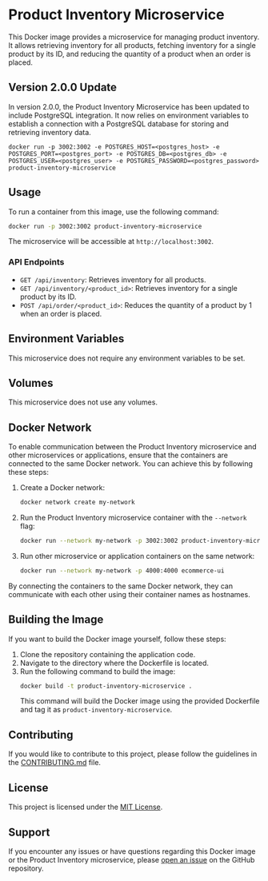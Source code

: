 # Product Inventory Microservice

This Docker image provides a microservice for managing product inventory. It allows retrieving inventory for all products, fetching inventory for a single product by its ID, and reducing the quantity of a product when an order is placed.

## Version 2.0.0 Update
In version 2.0.0, the Product Inventory Microservice has been updated to include PostgreSQL integration. It now relies on environment variables to establish a connection with a PostgreSQL database for storing and retrieving inventory data.

```
docker run -p 3002:3002 -e POSTGRES_HOST=<postgres_host> -e POSTGRES_PORT=<postgres_port> -e POSTGRES_DB=<postgres_db> -e POSTGRES_USER=<postgres_user> -e POSTGRES_PASSWORD=<postgres_password> product-inventory-microservice
```

## Usage

To run a container from this image, use the following command:

```bash
docker run -p 3002:3002 product-inventory-microservice
```

The microservice will be accessible at `http://localhost:3002`.

### API Endpoints

- `GET /api/inventory`: Retrieves inventory for all products.
- `GET /api/inventory/<product_id>`: Retrieves inventory for a single product by its ID.
- `POST /api/order/<product_id>`: Reduces the quantity of a product by 1 when an order is placed.

## Environment Variables

This microservice does not require any environment variables to be set.

## Volumes

This microservice does not use any volumes.

## Docker Network

To enable communication between the Product Inventory microservice and other microservices or applications, ensure that the containers are connected to the same Docker network. You can achieve this by following these steps:

1. Create a Docker network:
   ```bash
   docker network create my-network
   ```

2. Run the Product Inventory microservice container with the `--network` flag:
   ```bash
   docker run --network my-network -p 3002:3002 product-inventory-microservice
   ```

3. Run other microservice or application containers on the same network:
   ```bash
   docker run --network my-network -p 4000:4000 ecommerce-ui
   ```

By connecting the containers to the same Docker network, they can communicate with each other using their container names as hostnames.

## Building the Image

If you want to build the Docker image yourself, follow these steps:

1. Clone the repository containing the application code.
2. Navigate to the directory where the Dockerfile is located.
3. Run the following command to build the image:
   ```bash
   docker build -t product-inventory-microservice .
   ```
   This command will build the Docker image using the provided Dockerfile and tag it as `product-inventory-microservice`.

## Contributing

If you would like to contribute to this project, please follow the guidelines in the [CONTRIBUTING.md](./CONTRIBUTING.md) file.

## License

This project is licensed under the [MIT License](./LICENSE).

## Support

If you encounter any issues or have questions regarding this Docker image or the Product Inventory microservice, please [open an issue](https://github.com/your-repo/issues) on the GitHub repository.
